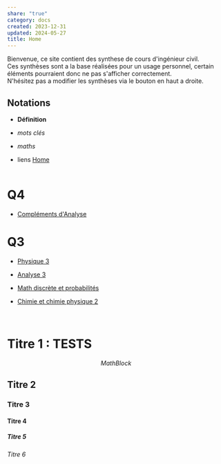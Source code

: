 ```yaml
---  
share: "true"  
category: docs  
created: 2023-12-31  
updated: 2024-05-27  
title: Home  
---  
```

Bienvenue, ce site contient des synthese de cours d'ingénieur civil.  
Ces synthèses sont a la base réalisées pour un usage personnel, certain éléments pourraient donc ne pas s'afficher correctement.  
N'hésitez pas a modifier les synthèses via le bouton en haut a droite.  
## Notations  
  
- **Définition**  
  
- *mots clés*  
  
- $maths{}$  
  
- liens [Home]()  
&nbsp;  
# Q4  
  
- [Compléments d'Analyse](Compl%C3%A9ments%20d%27Analyse)  
# Q3  
  
- [Physique 3](Physique%203)  
  
- [Analyse 3](Analyse%203)  
  
- [Math discrète et probabilités](MDP)  
  
- [Chimie et chimie physique 2](Chimie%202)  
&nbsp;  
&nbsp;  
# Titre 1 : TESTS  
$$  
Math Block  
$$  
## Titre 2  
### Titre 3  
#### Titre 4  
##### Titre 5  
###### Titre 6  
